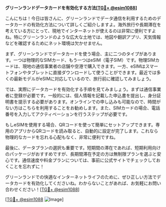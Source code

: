 **グリーンランドデータカードを有効化する方法[[TG💪+ @esim1088](https://t.me/s/esim1088)]**

こんにちは！今日は皆さんに、グリーンランドでデータ通信を利用するためのデータカードの有効化方法について詳しくご紹介しますよ。海外旅行や長期滞在を考えている方にとって、現地でインターネットが使えるのは非常に便利ですよね。特にグリーンランドのような広大な土地では、地図や翻訳アプリ、天気情報などを確認するためにネット環境は欠かせません。

まず、グリーンランドでデータカードを使う場合、主に二つのタイプがあります。一つは物理的なSIMカード、もう一つはeSIM（電子SIM）です。物理SIMカードは、現地の通信事業者の店舗や空港で購入できます。一方、eSIMはスマートフォンやタブレットに直接ダウンロードして使うことができます。最近では多くの最新モデルがeSIMに対応しているので、旅行前に確認してみましょう。

では、実際にデータカードを有効化する手順を見てみましょう。まずは通信事業者に登録が必要です。一般的には、個人情報を記載した申込書を提出し、身分証明書を提示する必要があります。オンラインでの申し込みも可能なので、時間がない方はこちらを利用することをお勧めします。また、SIMカードの場合、電話番号を入力してアクティベーションを行うステップが必要です。

もしeSIMを使用する場合、QRコードを使って簡単にセットアップできます。専用のアプリからQRコードを読み取ると、自動的に設定が完了します。これなら物理的なカードを忘れる心配もなく、非常に便利ですね。

最後に、データプランの選択も重要です。短期間の滞在であれば、短期利用向けのパッケージがおすすめですが、長期間滞在予定の方は無制限プランを選ぶと安心です。通信速度や料金プランについては、事前に公式サイトでチェックしておくことを忘れずに！

グリーンランドでの快適なインターネットライフのために、ぜひ正しい方法でデータカードを有効化してくださいね。わからないことがあれば、お気軽にお問い合わせください！[[TG💪+ @esim1088](https://t.me/s/esim1088)]

[[TG💪+ @esim1088](https://t.me/s/esim1088) ![Image](https://i.postimg.cc/Y0z9fWf4/image.png)]